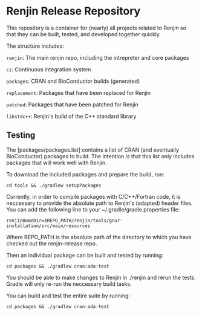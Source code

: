 
# Renjin Release Repository

This repository is a container for (nearly) all projects related to Renjin so that 
they can be built, tested, and developed together quickly.

The structure includes:


`renjin`: The main renjin repo, including the intrepreter and core packages

`ci`: Continuous integration system

`packages`: CRAN and BioConductor builds (generated)

`replacement`: Packages that have been replaced for Renjin

`patched`: Packages that have been patched for Renjin

`libstdc++`: Renjin's build of the C++ standard library


## Testing 

The [packages/packages.list] contains a list of CRAN (and eventually BioConductor) packages to build. 
The intention is that this list only includes packages that will work well with Renjin.


To download the included packages and prepare the build, run:

    cd tools && ./gradlew setupPackages


Currently, in order to compile packages with C/C++/Fortran code, it is neccessary to provide the 
absolute path to Renjin's (adapted) header files. You can add the following line to your 
~/.gradle/gradle.properties file:

    renjinHomeDir=$REPO_PATH/renjin/tools/gnur-installation/src/main/resources

Where REPO_PATH is the absolute path of the directory to which you have checked out the renjin-release repo. 

Then an individual package can be built and tested by running:

    cd packages && ./gradlew cran:ada:test

You should be able to make changes to Renjin in ./renjin and rerun the tests.
Gradle will only re-run the neccessary build tasks.

You can build and test the entire suite by running:

    cd packages && ./gradlew cran:ada:test








